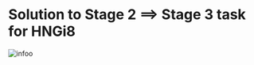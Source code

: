 # Solution to Stage 2 ==> Stage 3 task for HNGi8

![infoo](https://user-images.githubusercontent.com/72420125/129924635-1cafc82d-0266-40ac-a06d-a396039bccf0.gif)

